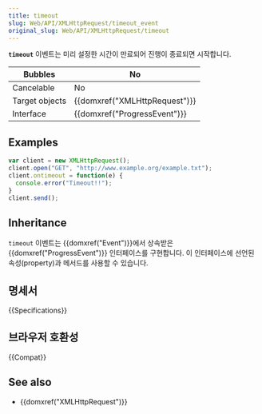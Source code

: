 ```yaml
---
title: timeout
slug: Web/API/XMLHttpRequest/timeout_event
original_slug: Web/API/XMLHttpRequest/timeout
---
```


**`timeout`** 이벤트는 미리 설정한 시간이 만료되어 진행이 종료되면 시작합니다.

| Bubbles        | No                                       |
| -------------- | ---------------------------------------- |
| Cancelable     | No                                       |
| Target objects | {{domxref("XMLHttpRequest")}} |
| Interface      | {{domxref("ProgressEvent")}}     |

## Examples

```js
var client = new XMLHttpRequest();
client.open("GET", "http://www.example.org/example.txt");
client.ontimeout = function(e) {
  console.error("Timeout!!");
}
client.send();
```

## Inheritance

`timeout` 이벤트는 {{domxref("Event")}}에서 상속받은 {{domxref("ProgressEvent")}} 인터페이스를 구현합니다. 이 인터페이스에 선언된 속성(property)과 메서드를 사용할 수 있습니다.

## 명세서

{{Specifications}}

## 브라우저 호환성

{{Compat}}

## See also

- {{domxref("XMLHttpRequest")}}
